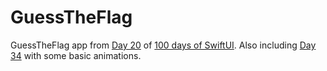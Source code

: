 # GuessTheFlag

GuessTheFlag app from [Day 20](https://www.hackingwithswift.com/100/swiftui/20) of [100 days of SwiftUI](https://www.hackingwithswift.com/100/swiftui). Also including [Day 34](https://www.hackingwithswift.com/100/swiftui/34) with some basic animations.
